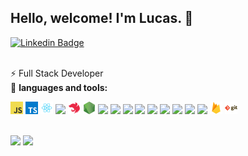 ## Hello, welcome! I'm Lucas. 👋

[![Linkedin Badge](https://img.shields.io/badge/-Lucas%20Mazaron-5C73F2?style=for-the-badge&logo=Linkedin&logoColor=white&link=https://www.linkedin.com/in/lucasmazaron/)](https://www.linkedin.com/in/lucasmazaron/)

<br/> ⚡ Full Stack Developer
<br/> 
:muscle: **languages and tools:**  

<code><img height="20" src="https://raw.githubusercontent.com/github/explore/80688e429a7d4ef2fca1e82350fe8e3517d3494d/topics/javascript/javascript.png"></code>
<code><img height="20" src="https://raw.githubusercontent.com/github/explore/80688e429a7d4ef2fca1e82350fe8e3517d3494d/topics/typescript/typescript.png"></code>
<code><img height="20" src="https://raw.githubusercontent.com/github/explore/80688e429a7d4ef2fca1e82350fe8e3517d3494d/topics/react/react.png"></code>
<code><img height="20" src="https://user-images.githubusercontent.com/25181517/117447798-3c557a00-af3e-11eb-9097-15de64b078de.png"></code>
<code><img height="20" src="https://raw.githubusercontent.com/nimasfl/nestjs-icons/master/nest-module.svg"></code>
<code><img height="20" src="https://raw.githubusercontent.com/github/explore/80688e429a7d4ef2fca1e82350fe8e3517d3494d/topics/nodejs/nodejs.png"></code>
<code><img height="20" src="https://user-images.githubusercontent.com/25181517/121401671-49102800-c959-11eb-9f6f-74d49a5e1774.png"></code>
<code><img height="20" src="https://user-images.githubusercontent.com/25181517/121401894-8f658700-c959-11eb-9b6a-ea075be637d6.png"></code>
<code><img height="20" src="https://user-images.githubusercontent.com/25181517/121302453-01a67f00-c8fa-11eb-8c86-2ee00734c9a8.png"></code>
<code><img height="20" src="https://user-images.githubusercontent.com/25181517/117207330-263ba280-adf4-11eb-9b97-0ac5b40bc3be.png"></code>
<code><img height="20" src="https://user-images.githubusercontent.com/25181517/117208740-bfb78400-adf5-11eb-97bb-09072b6bedfc.png"></code>
<code><img height="20" src="https://user-images.githubusercontent.com/25181517/117208736-bdedc080-adf5-11eb-912f-61c7d43705f6.png"></code>
<code><img height="20" src="https://user-images.githubusercontent.com/25181517/117447535-f00a3a00-af3d-11eb-89bf-45aaf56dbaf1.png"></code>
<code><img height="20" src="https://user-images.githubusercontent.com/25181517/117447663-0fa16280-af3e-11eb-8677-bcf8e4f8e298.png"></code>
<code><img height="20" src="https://user-images.githubusercontent.com/25181517/121402101-c89df700-c959-11eb-8b4a-bbadf9e84b30.png"></code>
<code><img height="20" src="https://raw.githubusercontent.com/github/explore/80688e429a7d4ef2fca1e82350fe8e3517d3494d/topics/firebase/firebase.png"></code>
<code><img height="20" src="https://raw.githubusercontent.com/github/explore/80688e429a7d4ef2fca1e82350fe8e3517d3494d/topics/git/git.png"></code>

<br/>
<img height="130em" src="https://github-readme-stats.vercel.app/api?username=lucasmazaron&show_icons=true&theme=radical"/>
<img height="180em" src="https://github-readme-stats.vercel.app/api/top-langs/?username=lucasmazaron&layout=compact&langs_count=7&theme=radical"/>
